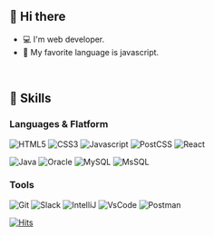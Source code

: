 <!--
![header](https://capsule-render.vercel.app/api?type=waving&color=gradient&height=200&section=header&text=sonayaa&fontSize=70&fontAlignY=35)
-->

## 👋 Hi there
- 💻 I'm web developer.
- 🌱 My favorite language is javascript.
<br/>

## 💪 Skills
### Languages & Flatform
<img alt="HTML5" src ="https://img.shields.io/badge/HTML5-E34F26.svg?&style=for-the-badge&logo=HTML5&logoColor=white"/> <img alt="CSS3" src ="https://img.shields.io/badge/CSS3-1572B6.svg?&style=for-the-badge&logo=CSS3&logoColor=white"/> <img alt="Javascript" src ="https://img.shields.io/badge/Javascript-F7DF1E.svg?&style=for-the-badge&logo=Javascript&logoColor=white"/> 
<img alt="PostCSS" src ="https://img.shields.io/badge/PostCSS-DD3A0A.svg?&style=for-the-badge&logo=PostCSS&logoColor=white"/> <img alt="React" src ="https://img.shields.io/badge/React-0088CC.svg?&style=for-the-badge&logo=React&logoColor=white"/>

<img alt="Java" src ="https://img.shields.io/badge/Java-007396.svg?&style=for-the-badge&logo=Java&logoColor=white"/> <img alt="Oracle" src ="https://img.shields.io/badge/Oracle-F80000.svg?&style=for-the-badge&logo=Oracle&logoColor=white"/> <img alt="MySQL" src ="https://img.shields.io/badge/MySQL-4479A1.svg?&style=for-the-badge&logo=MySQL&logoColor=white"/> <img alt="MsSQL" src ="https://img.shields.io/badge/MsSQL-CC2927.svg?&style=for-the-badge&logo=MicrosoftSQLServer&logoColor=white"/>

### Tools
<img alt="Git" src ="https://img.shields.io/badge/Git-F05032.svg?&style=for-the-badge&logo=Git&logoColor=white"/> <img alt="Slack" src ="https://img.shields.io/badge/Slack-4A154B.svg?&style=for-the-badge&logo=Slack&logoColor=white"/> <img alt="IntelliJ" src ="https://img.shields.io/badge/IntelliJ-000000.svg?&style=for-the-badge&logo=IntelliJIDEA&logoColor=white"/> <img alt="VsCode" src ="https://img.shields.io/badge/VsCode-007ACC.svg?&style=for-the-badge&logo=VisualStudio&logoColor=white"/> <img alt="Postman" src ="https://img.shields.io/badge/Postman-FF6C37.svg?&style=for-the-badge&logo=Postman&logoColor=white"/>

[![Hits](https://hits.seeyoufarm.com/api/count/incr/badge.svg?url=https%3A%2F%2Fgithub.com%2Fsonayaa&count_bg=%2379C83D&title_bg=%23555555&icon=&icon_color=%23E7E7E7&title=hits&edge_flat=false)](https://hits.seeyoufarm.com)

